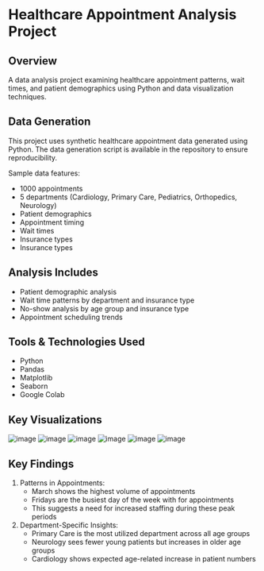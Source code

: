# Healthcare Appointment Analysis Project

## Overview
A data analysis project examining healthcare appointment patterns, wait times, and patient demographics using Python and data visualization techniques.

## Data Generation
This project uses synthetic healthcare appointment data generated using Python. The data generation script is available in the repository to ensure reproducibility.

Sample data features:
- 1000 appointments
- 5 departments (Cardiology, Primary Care, Pediatrics, Orthopedics, Neurology)
- Patient demographics
- Appointment timing
- Wait times
- Insurance types
- Insurance types

## Analysis Includes
- Patient demographic analysis
- Wait time patterns by department and insurance type
- No-show analysis by age group and insurance type
- Appointment scheduling trends

## Tools & Technologies Used
- Python
- Pandas
- Matplotlib
- Seaborn
- Google Colab

## Key Visualizations
![image](https://github.com/user-attachments/assets/6e3068da-2daf-4a64-8896-e7d89c69cf0a)
![image](https://github.com/user-attachments/assets/e07bb0f8-a40f-4b15-822b-856021cae6b0)
![image](https://github.com/user-attachments/assets/a13c6e04-2328-4f89-b5e9-0c93ac6716c8)
![image](https://github.com/user-attachments/assets/8d3782e3-d3ae-4bd0-bc69-c90162a9a002)
![image](https://github.com/user-attachments/assets/18149abb-8380-4bd2-91d0-3999bb7462d4)
![image](https://github.com/user-attachments/assets/04762c7f-54d5-4a28-8aa2-52c933bd8cb4)






## Key Findings
1. Patterns in Appointments:
   - March shows the highest volume of appointments
   - Fridays are the busiest day of the week with for appointments
   - This suggests a need for increased staffing during these peak periods
2. Department-Specific Insights:
   - Primary Care is the most utilized department across all age groups
   - Neurology sees fewer young patients but increases in older age groups
   - Cardiology shows expected age-related increase in patient numbers

